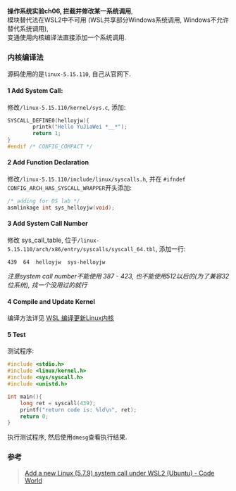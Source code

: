
**操作系统实验ch06, 拦截并修改某一系统调用**,   
模块替代法在WSL2中不可用 (WSL共享部分Windows系统调用, Windows不允许替代系统调用),   
变通使用内核编译法直接添加一个系统调用.

### 内核编译法

源码使用的是`linux-5.15.110`, 自己从官网下.

#### 1 Add System Call:

修改`/linux-5.15.110/kernel/sys.c`, 添加:  

```c
SYSCALL_DEFINE0(helloyjw){
        printk("Hello YuJiaWei *__*");
        return 1;
}
#endif /* CONFIG_COMPACT */
```

#### 2 Add Function Declaration

修改`/linux-5.15.110/include/linux/syscalls.h`, 并在 `#ifndef CONFIG_ARCH_HAS_SYSCALL_WRAPPER`开头添加:  

```c
/* adding for OS lab */
asmlinkage int sys_helloyjw(void);
```


#### 3 Add System Call Number

修改 sys_call_table, 位于`/linux-5.15.110/arch/x86/entry/syscalls/syscall_64.tbl`, 添加一行:

```tbl
439  64  helloyjw  sys-helloyjw
```

*注意system call number不能使用 387 - 423, 也不能使用512以后的(为了兼容32位系统), 找一个没用过的就行*

#### 4 Compile and Update Kernel

编译方法详见 [WSL 编译更新Linux内核](WSL%20编译更新Linux内核.md)

#### 5 Test

测试程序:

```c
#include <stdio.h>
#include <linux/kernel.h>
#include <sys/syscall.h>
#include <unistd.h>

int main(){
	long ret = syscall(439);
	printf("return code is: %ld\n", ret);
	return 0;
}
```

执行测试程序, 然后使用`dmesg`查看执行结果.


### 参考

> [Add a new Linux (5.7.9) system call under WSL2 (Ubuntu) - Code World](https://www.codetd.com/en/article/12278884)